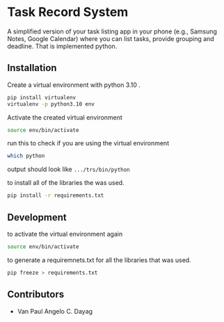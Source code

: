 # Task Record System

A simplified version of your task listing app in your phone (e.g., Samsung Notes, Google Calendar) where you can list tasks, provide grouping and deadline. That is implemented python.

## Installation

Create a virtual environment with python 3.10 .

```bash
pip install virtualenv
virtualenv -p python3.10 env
```

Activate the created virtual environment

```bash
source env/bin/activate
```

run this to check if you are using the virtual environment

```bash
which python
```

output should look like `.../trs/bin/python`

to install all of the libraries the was used.

```bash
pip install -r requirements.txt
```

## Development

to activate the virtual environment again

```bash
source env/bin/activate
```

to generate a requiremnets.txt for all the libraries that was used.

```bash
pip freeze > requirements.txt
```

## Contributors

- Van Paul Angelo C. Dayag